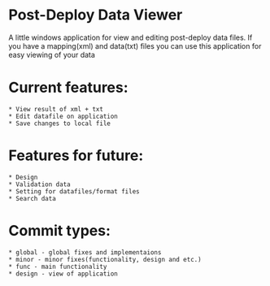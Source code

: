 
Post-Deploy Data Viewer
=============================================================
A little windows application for view and editing post-deploy data files.
If you have a mapping(xml) and data(txt) files you can use this application 
for easy viewing of your data 

Current features:
=============================================================
	* View result of xml + txt
	* Edit datafile on application
	* Save changes to local file

Features for future:
=============================================================
	* Design
	* Validation data
	* Setting for datafiles/format files
	* Search data

Commit types:
=============================================================
	* global - global fixes and implementaions
	* minor - minor fixes(functionality, design and etc.)
	* func - main functionality
	* design - view of application